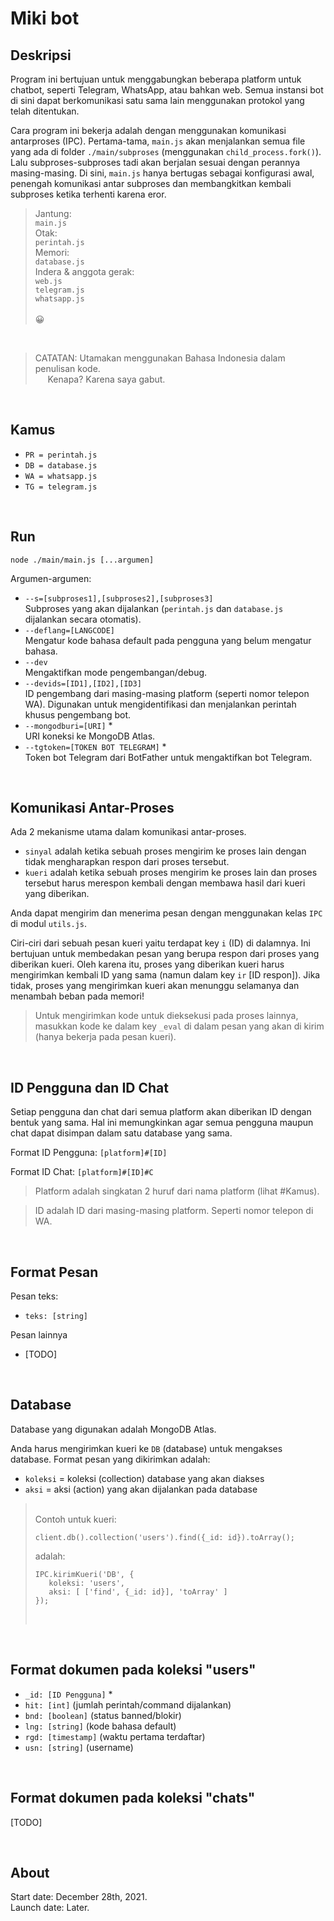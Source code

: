 # Miki bot

## Deskripsi

Program ini bertujuan untuk menggabungkan beberapa platform untuk chatbot, seperti Telegram, WhatsApp, atau bahkan web. Semua instansi bot di sini dapat berkomunikasi satu sama lain menggunakan protokol yang telah ditentukan.

Cara program ini bekerja adalah dengan menggunakan komunikasi antarproses (IPC). Pertama-tama, `main.js` akan menjalankan semua file yang ada di folder `./main/subproses` (menggunakan `child_process.fork()`). Lalu subproses-subproses tadi akan berjalan sesuai dengan perannya masing-masing. Di sini, `main.js` hanya bertugas sebagai konfigurasi awal, penengah komunikasi antar subproses dan membangkitkan kembali subproses ketika terhenti karena eror.

> Jantung:  
> `main.js`\
> Otak:\
> `perintah.js`\
> Memori:\
> `database.js`\
> Indera & anggota gerak:\
> `web.js`\
> `telegram.js`\
> `whatsapp.js`\
> \
> 😀

&nbsp;

> CATATAN: Utamakan menggunakan Bahasa Indonesia dalam penulisan kode.\
> &nbsp;&nbsp;&nbsp;&nbsp;&nbsp;Kenapa? Karena saya gabut.

&nbsp;

## Kamus

-   `PR = perintah.js`
-   `DB = database.js`
-   `WA = whatsapp.js`
-   `TG = telegram.js`

&nbsp;

## Run

```
node ./main/main.js [...argumen]
```

Argumen-argumen:

-   `--s=[subproses1],[subproses2],[subproses3]`\
    Subproses yang akan dijalankan (`perintah.js` dan `database.js` dijalankan secara otomatis).
-   `--deflang=[LANGCODE]`\
    Mengatur kode bahasa default pada pengguna yang belum mengatur bahasa.
-   `--dev`\
    Mengaktifkan mode pengembangan/debug.
-   `--devids=[ID1],[ID2],[ID3]`\
    ID pengembang dari masing-masing platform (seperti nomor telepon WA). Digunakan untuk mengidentifikasi dan menjalankan perintah khusus pengembang bot.
-   `--mongodburi=[URI]` \*\
    URI koneksi ke MongoDB Atlas.
-   `--tgtoken=[TOKEN BOT TELEGRAM]` \*\
    Token bot Telegram dari BotFather untuk mengaktifkan bot Telegram.

&nbsp;

## Komunikasi Antar-Proses

Ada 2 mekanisme utama dalam komunikasi antar-proses.

-   `sinyal` adalah ketika sebuah proses mengirim ke proses lain dengan tidak mengharapkan respon dari proses tersebut.
-   `kueri` adalah ketika sebuah proses mengirim ke proses lain dan proses tersebut harus merespon kembali dengan membawa hasil dari kueri yang diberikan.

Anda dapat mengirim dan menerima pesan dengan menggunakan kelas `IPC` di modul `utils.js`.

Ciri-ciri dari sebuah pesan kueri yaitu terdapat key `i` (ID) di dalamnya. Ini bertujuan untuk membedakan pesan yang berupa respon dari proses yang diberikan kueri. Oleh karena itu, proses yang diberikan kueri harus mengirimkan kembali ID yang sama (namun dalam key `ir` [ID respon]). Jika tidak, proses yang mengirimkan kueri akan menunggu selamanya dan menambah beban pada memori!

> Untuk mengirimkan kode untuk dieksekusi pada proses lainnya, masukkan kode ke dalam key `_eval` di dalam pesan yang akan di kirim (hanya bekerja pada pesan kueri).

&nbsp;

## ID Pengguna dan ID Chat

Setiap pengguna dan chat dari semua platform akan diberikan ID dengan bentuk yang sama. Hal ini memungkinkan agar semua pengguna maupun chat dapat disimpan dalam satu database yang sama.

Format ID Pengguna: `[platform]#[ID]`

Format ID Chat: `[platform]#[ID]#C`

> Platform adalah singkatan 2 huruf dari nama platform (lihat #Kamus).

> ID adalah ID dari masing-masing platform. Seperti nomor telepon di WA.

&nbsp;

## Format Pesan

Pesan teks:

-   `teks: [string]`

Pesan lainnya

-   [TODO]

&nbsp;

## Database

Database yang digunakan adalah MongoDB Atlas.

Anda harus mengirimkan kueri ke `DB` (database) untuk mengakses database. Format pesan yang dikirimkan adalah:

-   `koleksi` = koleksi (collection) database yang akan diakses
-   `aksi` = aksi (action) yang akan dijalankan pada database

> &nbsp;\
> Contoh untuk kueri:
>
> ```
> client.db().collection('users').find({_id: id}).toArray();
> ```
>
> adalah:
>
> ```
> IPC.kirimKueri('DB', {
>    koleksi: 'users',
>    aksi: [ ['find', {_id: id}], 'toArray' ]
> });
> ```
>
> &nbsp;

&nbsp;

## Format dokumen pada koleksi "users"

-   `_id: [ID Pengguna]` \*
-   `hit: [int]` (jumlah perintah/command dijalankan)
-   `bnd: [boolean]` (status banned/blokir)
-   `lng: [string]` (kode bahasa default)
-   `rgd: [timestamp]` (waktu pertama terdaftar)
-   `usn: [string]` (username)

&nbsp;

## Format dokumen pada koleksi "chats"

[TODO]

&nbsp;

## About

Start date: December 28th, 2021.\
Launch date: Later.
